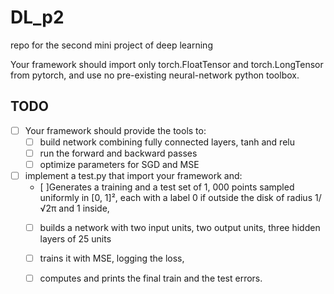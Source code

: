 # DL_p2
repo for the second mini project of deep learning

Your framework should import only torch.FloatTensor and torch.LongTensor from pytorch, and
use no pre-existing neural-network python toolbox.

## TODO

- [ ] Your framework should provide the tools to:
    - [ ] build network combining fully connected layers, tanh and relu
    - [ ] run the forward and backward passes
    - [ ] optimize parameters for SGD and MSE
- [ ] implement a test.py that import your framework and:
    - [ ]Generates a training and a test set of 1, 000 points sampled uniformly in \[0, 1\]², each with a
label 0 if outside the disk of radius 1/√2π and 1 inside,
    - [ ] builds a network with two input units, two output units, three hidden layers of 25 units
    - [ ] trains it with MSE, logging the loss,
    - [ ] computes and prints the final train and the test errors.

